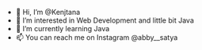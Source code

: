 - 👋 Hi, I’m @Kenjtana
- 👀 I’m interested in Web Development and little bit Java
- 🌱 I’m currently learning Java
- 📫 You can reach me on Instagram @abby__satya

<!---
Kenjtana/Kenjtana is a ✨ special ✨ repository because its `README.md` (this file) appears on your GitHub profile.
You can click the Preview link to take a look at your changes.
--->
